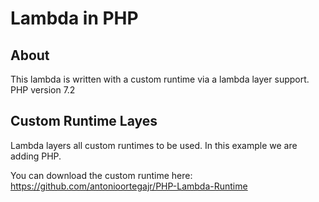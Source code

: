 # Lambda in PHP

## About

This lambda is written with a custom runtime via a lambda layer support.
PHP version 7.2

## Custom Runtime Layes

Lambda layers all custom runtimes to be used. In this example we are adding PHP.

You can download the custom runtime here: https://github.com/antonioortegajr/PHP-Lambda-Runtime


